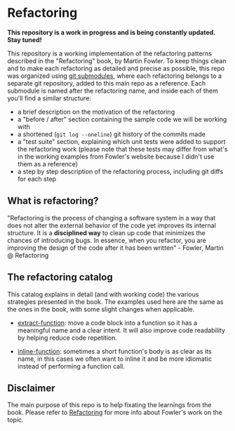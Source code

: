 # Refactoring

**This repository is a work in progress and is being constantly updated. Stay tuned!**

This repository is a working implementation of the refactoring patterns described in the "Refactoring" book, by Martin Fowler. To keep things clean and to make each refactoring as detailed and precise as possible, this repo was organized using [git submodules](https://git-scm.com/book/en/v2/Git-Tools-Submodules), where each refactoring belongs to a separate git repository, added to this main repo as a reference.
Each submodule is named after the refactoring name, and inside each of them you'll find a similar structure:

- a brief description on the motivation of the refactoring
- a "before / after" section containing the sample code we will be working with
- a shortened (`git log --oneline`) git history of the commits made
- a "test suite" section, explaining which unit tests were added to support the refactoring work (please note that these tests may differ from what's in the working examples from Fowler's website because I didn't use them as a reference)
- a step by step description of the refactoring process, including git diffs for each step

## What is refactoring?

"Refactoring is the process of changing a software system in a way that does not alter the external behavior of the code yet improves its internal structure. It is a **disciplined way** to clean up code that minimizes the chances of introducing bugs. In essence, when you refactor, you are improving the design of the code after it has been written" - Fowler, Martin @ Refactoring

## The refactoring catalog

This catalog explains in detail (and with working code) the various strategies presented in the book. The examples used here are the same as the ones in the book, with some slight changes when applicable.

- [extract-function](https://github.com/kaiosilveira/refactoring-extract-function): move a code block into a function so it has a meaningful name and a clear intent. It will also improve code readability by helping reduce code repetition.

- [inline-function](https://github.com/kaiosilveira/refactoring-extract-function): sometimes a short function's body is as clear as its name, in this cases we often want to inline it and be more idiomatic instead of performing a function call.

## Disclaimer

The main purpose of this repo is to help fixating the learnings from the book. Please refer to [Refactoring](https://martinfowler.com/books/refactoring.html) for more info about Fowler's work on the topic.
